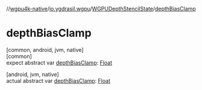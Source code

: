 //[wgpu4k-native](../../../index.md)/[io.ygdrasil.wgpu](../index.md)/[WGPUDepthStencilState](index.md)/[depthBiasClamp](depth-bias-clamp.md)

# depthBiasClamp

[common, android, jvm, native]\
[common]\
expect abstract var [depthBiasClamp](depth-bias-clamp.md): [Float](https://kotlinlang.org/api/core/kotlin-stdlib/kotlin/-float/index.html)

[android, jvm, native]\
actual abstract var [depthBiasClamp](depth-bias-clamp.md): [Float](https://kotlinlang.org/api/core/kotlin-stdlib/kotlin/-float/index.html)